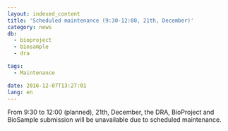 ```yaml
---
layout: indexed_content
title: 'Scheduled maintenance (9:30-12:00, 21th, December)'
category: news
db:
  - bioproject
  - biosample
  - dra

tags:
  - Maintenance

date: 2016-12-07T13:27:01
lang: en
---
```


From 9:30 to 12:00 (planned), 21th, December, the DRA, BioProject and BioSample submission will be unavailable due to scheduled maintenance.
